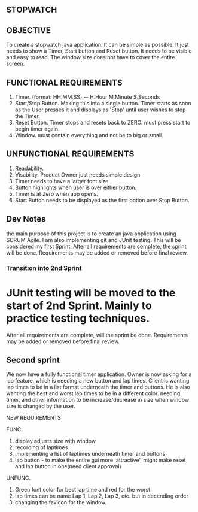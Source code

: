 ## STOPWATCH

## OBJECTIVE
  To create a stopwatch java application. It can be simple as possible. It just needs to show a Timer, Start button and Reset button.
  It needs to be visible and easy to read. The window size does not have to cover the entire screen.
  
## FUNCTIONAL REQUIREMENTS

1. Timer. (format: HH:MM:SS)  -- H:Hour M:Minute S:Seconds
2. Start/Stop Button. Making this into a single button. Timer starts as soon as the User presses it and displays as 'Stop' until user wishes to stop the Timer.
3. Reset Button. Timer stops and resets back to ZERO. must press start to begin timer again.
4. Window. must contain everything and not be to big or small.

## UNFUNCTIONAL REQUIREMENTS

1. Readability. 
2. Visability. Product Owner just needs simple design
3. Timer needs to have a larger font size
4. Button highlights when user is over either button.
5. Timer is at Zero when app opens.
6. Start Button needs to be displayed as the first option over Stop Button.

## Dev Notes
the main purpose of this project is to create an java application using SCRUM Agile.
I am also implementing git and JUnit testing. This will be considered my first Sprint.
After all requirements are complete, the sprint will be done. Requirements may be added or removed before final review.

### Transition into 2nd Sprint
JUnit testing will be moved to the start of 2nd Sprint. Mainly to practice testing techniques.
=======
After all requirements are complete, will the sprint be done. Requirements may be added or removed before final review.

## Second sprint
We now have a fully functional timer application. Owner is now asking for a lap feature, which is needing a new button and lap times. Client is wanting lap times to be in a list format underneath the timer and buttons. He is also wanting the best and worst lap times to be in a different color. needing timer, and other information to be increase/decrease in size when window size is changed by the user. 

NEW REQUIREMENTS

FUNC. 
1. display adjusts size with window
2. recording of laptimes
3. implementing a list of laptimes underneath timer and buttons
4. lap button - to make the entire gui more 'attractive', might make reset and lap button in one(need client approval)

UNFUNC.
1. Green font color for best lap time and red for the worst
2. lap times can be name Lap 1, Lap 2, Lap 3, etc. but in decending order
3. changing the favicon for the window.

